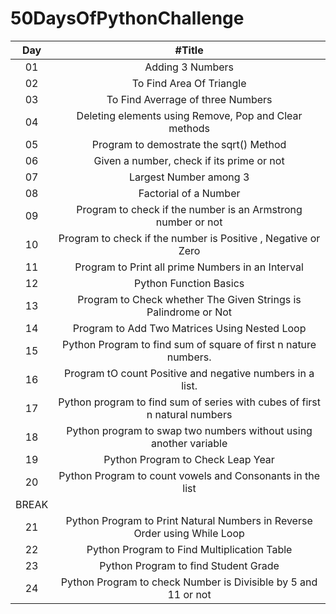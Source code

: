 # 50DaysOfPythonChallenge

| Day | #Title |
| :---: | :---: |
| 01 | Adding 3 Numbers |
| 02 | To Find Area Of Triangle |
| 03 | To Find Averrage of three Numbers |
| 04| Deleting elements using Remove, Pop and Clear methods |
| 05| Program to demostrate the sqrt() Method|
| 06| Given a number, check if its prime or not|
| 07| Largest Number among 3|
| 08| Factorial of a Number|
| 09| Program to check if the number is an Armstrong number or not|
| 10| Program to check if the number is Positive , Negative or Zero|
| 11| Program to Print all prime Numbers in an Interval|
| 12| Python Function Basics|
| 13| Program to Check whether The Given Strings is Palindrome or Not|
| 14| Program to Add Two Matrices Using Nested Loop  |
| 15| Python Program to find sum of square of first n nature numbers.  |
| 16| Program tO count Positive and negative numbers in a list.|
| 17| Python program to find sum of series with cubes of first n natural numbers   |
| 18| Python program to swap two numbers without using another variable  |
| 19| Python Program to Check Leap Year |
| 20| Python Program to count vowels and Consonants in the list |
| BREAK |
| 21| Python Program to Print Natural Numbers in Reverse Order using While Loop |
| 22| Python Program to Find Multiplication Table |
| 23| Python Program to find Student Grade|
| 24| Python Program to check Number is Divisible by 5 and 11 or not |



